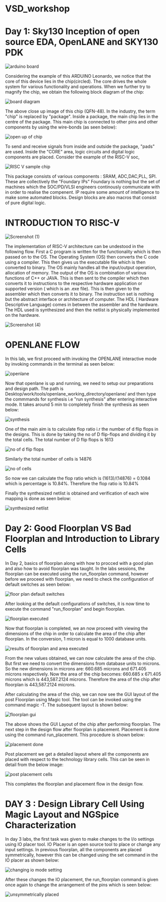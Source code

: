 # VSD_workshop

# Day 1: Sky130 Inception of open source EDA, OpenLANE and SKY130 PDK


![arduino board](https://github.com/SamAI20/VSD_workshop/assets/165182988/ed5a5bef-5ab3-4a5c-9d07-8c0a26153942)

Considering the example of this ARDUINO Leonardo, we notice that the core of this device lies in the chip(circled). The core drives the whole system for various functionality and operations. When we further try to magnify the chip, we obtain the following block diagram of the chip:


![board diagram](https://github.com/SamAI20/VSD_workshop/assets/165182988/d6ed9e59-9aef-4f46-b196-bada93f36724)

The above close up image of this chip (QFN-48). In the industry, the term "chip" is replaced by "package". Inside a package, the  main chip lies in the centre of the package. This main chip is connected to other pins and other components by using the wire-bonds (as seen below):


![open up of chip](https://github.com/SamAI20/VSD_workshop/assets/165182988/a030e76c-e5eb-40ba-8b1f-4bfb1deef68c)

To send and receive signals from inside and outside the package, "pads" are used. Inside the "CORE" area, logic circuits and digital logic components are placed. Consider the  example of the RISC-V soc, 

![RISC V sample chip](https://github.com/SamAI20/VSD_workshop/assets/165182988/4945cc36-be9e-4297-bef6-e3ad3294ad0a)

This package consists of various components :
SRAM, ADC,DAC,PLL, SPI.
These  are collectively the "Foundary IPs"
Foundary is nothing but the set of machines which the SOC/PD/VLSI engineers continously communicate with in order to realise the compenent. IP require some amount of intelligence to make some automated blocks. Design blocks are also macros that consist of pure digital logic.

# INTRODUCTION TO RISC-V


![Screenshot (1)](https://github.com/SamAI20/VSD_workshop/assets/165182988/0e22ac5c-1020-4046-a7af-5f5d3d8fb6f3)


The implementation of RISC-V architecture can be undestood in the following flow. First a C program is written for the functionality which is then passed on to the OS. The Operating System (OS) then converts the C code using a compiler. This then gives us the executable file which is then converted to binary. The OS mainly handles all the input/output operation, allocation of memory. The output of the OS is combination of various functions of C++ or JAVA. This is then sent to the compiler which then converts it to instructions to the respective hardware application or supported version ( which is an .exe file). This is then given to the assembler which then converts it to binary. The instruction set is nothing but the abstract interface or architecture of computer. The HDL ( Hardware Descriptive Language) comes in between the assembler and the hardware. The HDL used is synthesized and then the netlist is physically implemented on the hardware.

![Screenshot (4)](https://github.com/SamAI20/VSD_workshop/assets/165182988/87c4b597-fcf9-4991-b3bf-32cedb14e00f)


# OPENLANE FLOW

In this lab, we first proceed with invoking the OPENLANE interactive mode by invoking commands in the terminal as seen below:

![openlane](https://github.com/SamAI20/VSD_workshop/assets/165182988/d7a511f0-4ac9-4388-94d5-6c67b274b40b)

Now that openlane is up and running, we need to setup our preparations and design path. The path is Desktop/work/tools/openlane_working_directory/openlane/ and then type the commmands for synthesis i.e "run synthesis" after entering interactive mode. It takes around 5 min to completely finish the synthesis as seen below:

![synthesis](https://github.com/SamAI20/VSD_workshop/assets/165182988/fba6793c-dd78-4d1b-bbac-8669dc018a6f)

One of the main aim is to calculate flop ratio i.r the number of d flip flops in the designs. This is done by taking the no of D flip-flops and dividing it by the total cells.
The total number of D flip flops is 1613 

![no of d flip flops](https://github.com/SamAI20/VSD_workshop/assets/165182988/6098b74b-8720-4063-b995-657305675beb)


Similarly the total number of cells is 14876



![no of cells](https://github.com/SamAI20/VSD_workshop/assets/165182988/709f9251-a3ce-44d0-a71e-d50908c1ac87)


So now we can calculate the flop ratio which is  (1613)/(14876) = 0.1084 which is percentage is  10.84%. Therefore the flop ratio is 10.84%

Finally the synthesized netlist is obtained and verification of each wire mapping is done as seen below:

![synthesized netlist](https://github.com/SamAI20/VSD_workshop/assets/165182988/0c8a10ea-f947-4a87-8f63-5dbe738fed2b)





# Day 2: Good Floorplan VS Bad Floorplan and Introduction to Library Cells


In Day 2, basics of floorplan along with how to procced with a good plan and also how to avoid floorplan was taught. In the labs sessions, the floorplan can be executed using the run_floorplan command, however before we proceed with floorplan, we need to check the configuration of default switches as seen below:


![floor plan default switches](https://github.com/SamAI20/VSD_workshop/assets/165182988/bad6c002-ece0-4f88-b7bb-7bdf8c9d583a)


After looking at the default configurations of switches, it is now time to execute the command "run_floorplan" and begin floorplan.


![floorplan executed](https://github.com/SamAI20/VSD_workshop/assets/165182988/0d33514f-84d2-4a2e-8b12-81b960a9af33)


Now that floorplan is completed, we an now proceed with viewing the dimensions of the chip in order to calculate the area of the chip after floorplan. In the conversion, 1 micron is equal to 1000 database units. 


![results of floorplan and area executed](https://github.com/SamAI20/VSD_workshop/assets/165182988/5c3b6448-33f7-4417-9754-615e5ddc4a7a)

From the new values obtained, we can now calculate the area of the chip. 
But first we need to convert the dimensions from database units to microns. So the new dimensions in microns are: 660.685 microns and 671.405 microns respectively.
Now the area of the chip becomes: 660.685 x 671.405 microns which is 443,587.2124 microns.
Therefore the area of the chip after floorplan is 443,587.2124 microns.

After calculating the area of the chip, we can now see the GUI layout of the post Floorplan using Magic tool. The tool can be invoked using the command magic -T.
The subsequent layout is shown below:

![floorplan gui](https://github.com/SamAI20/VSD_workshop/assets/165182988/1dd8d1e5-0f57-47ed-942f-0651880d8fc2)

The above shows the GUI Layout of the chip after performing floorplan.
The next step in the design flow after floorplan is placement. Placement is done using the command run_placement. This procedure is shown below:



![placement done](https://github.com/SamAI20/VSD_workshop/assets/165182988/91bd38c1-8f16-49d9-90ed-5216599ae1f0)

Post placement we get a detailed layout where all the components are placed with respect to the technology library cells. This can be seen in detail from the below image:


![post placement cells](https://github.com/SamAI20/VSD_workshop/assets/165182988/be5a4997-6c20-43ab-bd4e-f5a9b6354b59)

This completes the floorplan and placement flow in the design flow.



# DAY 3 : Design Library Cell Using Magic Layout and NGSpice Characterization

In day 3 labs, the first task was given to make changes to the I/o settings using IO placer tool. IO Placer is an open source tool to place or change any input settings. In previous floorplan, all the components are placed symmetrically, however this can be changed using the set command in the IO placer as shown below:

![changing io mode setting](https://github.com/SamAI20/VSD_workshop/assets/165182988/cf6c979a-c4a9-4db6-9280-d265456f9bf5)

After these changes the IO placement, the run_floorplan command is given once again to change the arrangement of the pins which is seen below:

![unsymmetrically placed](https://github.com/SamAI20/VSD_workshop/assets/165182988/164cea27-cfd2-47ec-8500-87ebe47c81e4)
















